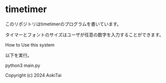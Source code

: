 # timetimer

このリポジトリはtimetimerのプログラムを書いています。

タイマーとフォントのサイズはユーザが任意の数字を入力することができます。

<p1>How to Use this system</p1>

以下を実行。

python3 main.py


Copyright (c) 2024 AokiTai
